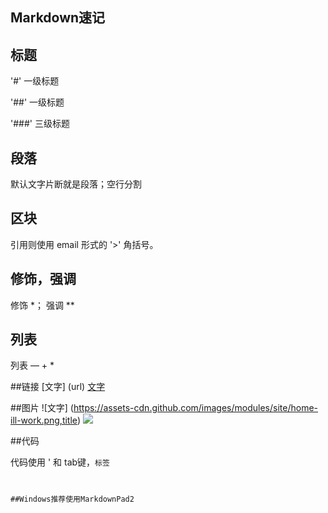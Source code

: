 ## Markdown速记 ##
## 标题
  '#' 一级标题

  '##' 一级标题

  '###' 三级标题

## 段落

  默认文字片断就是段落；空行分割

## 区块

引用则使用 email 形式的 '>' 角括号。

## 修饰，强调

 修饰 *； 强调 **

## 列表

  列表 — + * 

##链接
[文字]  (url)
[文字](url)

##图片
![文字]  (https://assets-cdn.github.com/images/modules/site/home-ill-work.png,title)
![](https://assets-cdn.github.com/images/modules/site/home-ill-work.png)


##代码

代码使用 ' 和 tab键，<code>标签

##Windows推荐使用MarkdownPad2





  

